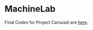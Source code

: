 # MachineLab

Final Codes for Project Carousel are [here](https://github.com/ayag03/MachineLab/tree/main/final_codes_carousel).

